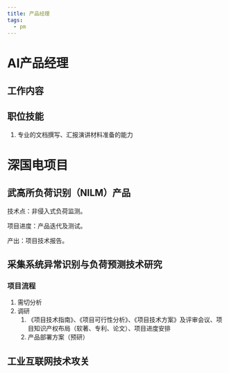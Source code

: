 ```yaml
---
title: 产品经理
tags:
  - pm
---
```




# AI产品经理

## 工作内容



## 职位技能

1. 专业的文档撰写、汇报演讲材料准备的能力

   

# 深国电项目

## 武高所负荷识别（NILM）产品

技术点：非侵入式负荷监测。

项目进度：产品迭代及测试。

产出：项目技术报告。

## 采集系统异常识别与负荷预测技术研究

### 项目流程

1. 需切分析
2. 调研
   1. 《项目技术指南》、《项目可行性分析》、《项目技术方案》及评审会议、项目知识产权布局（软著、专利、论文）、项目进度安排
   2. 产品部署方案（预研）

## 工业互联网技术攻关



